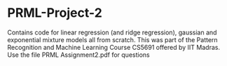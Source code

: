 # PRML-Project-2

Contains code for linear regression (and ridge regression), gaussian and exponential mixture models all from scratch. This was part of the Pattern Recognition and Machine Learning Course CS5691 offered by IIT Madras. Use the file PRML Assignment2.pdf for questions


